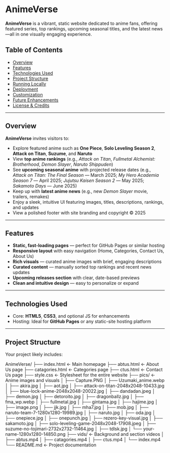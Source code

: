 # AnimeVerse

**AnimeVerse** is a vibrant, static website dedicated to anime fans, offering featured series, top rankings, upcoming seasonal titles, and the latest news—all in one visually engaging experience.

##  Table of Contents

- [Overview](#overview)  
- [Features](#features)  
- [Technologies Used](#technologies-used)  
- [Project Structure](#project-structure)  
- [Running Locally](#running-locally)  
- [Deployment](#deployment)  
- [Customization](#customization)  
- [Future Enhancements](#future-enhancements)  
- [License & Credits](#license--credits)

---

## Overview

**AnimeVerse** invites visitors to:

- Explore featured anime such as **One Piece**, **Solo Leveling Season 2**, **Attack on Titan**, **Suzume**, and **Naruto**  
- View **top anime rankings** (e.g., *Attack on Titan*, *Fullmetal Alchemist: Brotherhood*, *Demon Slayer*, *Naruto Shippuden*)  
- See **upcoming seasonal anime** with projected release dates (e.g., *Attack on Titan: The Final Season* — March 2025; *My Hero Academia Season 7* — April 2025; *Jujutsu Kaisen Season 2* — May 2025; *Sakamoto Days* — June 2025)  
- Keep up with **latest anime news** (e.g., new *Demon Slayer* movie, trailers, remakes)  
- Enjoy a sleek, intuitive UI featuring images, titles, descriptions, rankings, and updates  
- View a polished footer with site branding and copyright © 2025

---

## Features

- **Static, fast-loading pages** — perfect for GitHub Pages or similar hosting  
- **Responsive layout** with easy navigation (Home, Categories, Contact Us, About Us)  
- **Rich visuals** — curated anime images with brief, engaging descriptions  
- **Curated content** — manually sorted top rankings and recent news updates  
- **Upcoming releases section** with clear, date-based previews  
- **Clean and intuitive design** — easy to personalize or expand

---

## Technologies Used

- Core: **HTML5**, **CSS3**, and optional JS for enhancements  
- Hosting: Ideal for **GitHub Pages** or any static-site hosting platform

---

## Project Structure

Your project likely includes:

AnimeVerse/
├── index.html ← Main homepage
├── abtus.html ← About Us page
├── catagories.html ← Categories page
├── ctus.html ← Contact Us page
├── style.css ← Stylesheet for the entire website
├── pics/ ← Anime images and visuals
│ ├── Capture.PNG
│ ├── Uzumaki_anime.webp
│ ├── akira.jpg
│ ├── aot.jpg
│ ├── attack-on-titan-2048x2048-10433.jpg
│ ├── blue-lock-anime-2048x2048-20022.jpg
│ ├── dandadan.jpeg
│ ├── demon.jpg
│ ├── detoroito.jpg
│ ├── dragonballz.jpg
│ ├── fma_wp.webp
│ ├── fullmetal.jpg
│ ├── gintama.jpg
│ ├── hajime.jpg
│ ├── image.png
│ ├── jjk.jpg
│ ├── mha7.jpg
│ ├── mob.jpg
│ ├── naruto-team-7-1280x1280-19989.jpg
│ ├── naruto.jpg
│ ├── oda.jpg
│ ├── onepiece.jpg
│ ├── onepunch.jpg
│ ├── rezero-key-visual.jpg
│ ├── sakamoto.jpg
│ ├── solo-leveling-game-2048x2048-17908.jpeg
│ ├── suzume-no-tojimari-2732x2732-11464.jpg
│ ├── tdlsk.jpg
│ └── your-name-1280x1280-14850.png
├── vids/ ← Background and section videos
│ ├── abtus.mp4
│ ├── catagories.mp4
│ ├── ctus.mp4
│ └── index.mp4
└── README.md ← Project documentation
